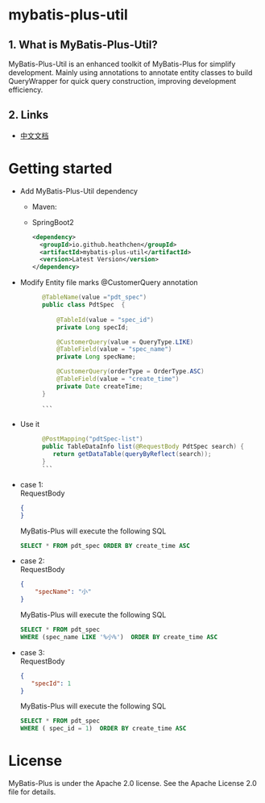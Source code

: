 
# mybatis-plus-util

## 1. What is MyBatis-Plus-Util?
MyBatis-Plus-Util is an enhanced toolkit of MyBatis-Plus for simplify development. Mainly using annotations to annotate entity classes to build QueryWrapper for quick query construction, improving development efficiency.

## 2. Links
- [中文文档](https://github.com/HeathCHEN/mybatis-plus-util/blob/dev/README-zh.md)

# Getting started
- Add MyBatis-Plus-Util dependency
    - Maven:
    - SpringBoot2

      ```xml  
      <dependency>       
        <groupId>io.github.heathchen</groupId>        
        <artifactId>mybatis-plus-util</artifactId>        
        <version>Latest Version</version>    
      </dependency>  
      ```  
- Modify Entity file marks @CustomerQuery annotation

  ```java  
        @TableName(value ="pdt_spec")  
        public class PdtSpec  {  
          
            @TableId(value = "spec_id")   
            private Long specId;  
  
            @CustomerQuery(value = QueryType.LIKE)   
            @TableField(value = "spec_name")   
            private Long specName;  
  
            @CustomerQuery(orderType = OrderType.ASC)   
            @TableField(value = "create_time")   
            private Date createTime;  
        }  
          
        ```  

- Use it
  
  ```java
        @PostMapping("pdtSpec-list")  
        public TableDataInfo list(@RequestBody PdtSpec search) {    
           return getDataTable(queryByReflect(search));  
        }  
        ```  


- case 1:  
  RequestBody
    ```json  
    {  
    }  
    ``` 
  MyBatis-Plus will execute the following SQL
    ```sql  
    SELECT * FROM pdt_spec ORDER BY create_time ASC  
    ```          
- case 2:  
  RequestBody
    ```json  
    {       
	    "specName": "小"  
    }  
    ```   
  MyBatis-Plus will execute the following SQL
  ``` sql
  SELECT * FROM pdt_spec  
  WHERE (spec_name LIKE '%小%')  ORDER BY create_time ASC  
  ```  

- case 3:  
  RequestBody
  ```json  
  {  
     "specId": 1
  }  
  ```  
  MyBatis-Plus will execute the following SQL
  ```sql  
  SELECT * FROM pdt_spec  
  WHERE ( spec_id = 1)  ORDER BY create_time ASC  
  ```  


# License

MyBatis-Plus is under the Apache 2.0 license. See the Apache License 2.0 file for details.
